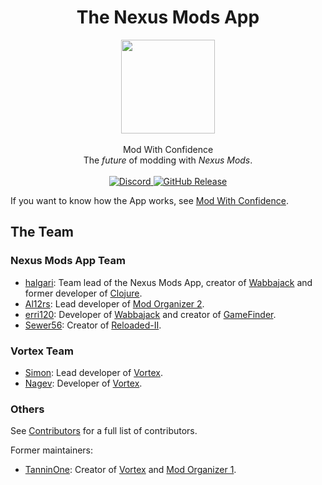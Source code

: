 <div align="center">
	<h1>The Nexus Mods App</h1>
	<img src="../Nexus/Images/Nexus-Icon.png" width="150" align="center" />
	<br/> <br/>
    Mod With Confidence
    <br/>
    The <i>future</i> of modding with <i>Nexus Mods</i>.
    <br/><br/>
    <a href="https://discord.gg/ReWTxb93jS" target="_blank">
        <img src="https://img.shields.io/discord/1134149061080002713?logo=discord&logoColor=white&color=7289da" alt="Discord">
    </a>
    <a href="https://github.com/Nexus-Mods/NexusMods.App/releases/latest">
        <img alt="GitHub Release" src="https://img.shields.io/github/v/release/nexus-mods/nexusmods.app?include_prereleases&sort=semver&display_name=release">
    </a>
</div>

If you want to know how the App works, see [Mod With Confidence](./ModWithConfidence.md).

## The Team

### Nexus Mods App Team

- [halgari](https://github.com/halgari): Team lead of the Nexus Mods App, creator of [Wabbajack](https://www.wabbajack.org) and former developer of [Clojure](https://clojure.org/).
- [Al12rs](https://github.com/Al12rs): Lead developer of [Mod Organizer 2](https://www.modorganizer.org/).
- [erri120](https://github.com/erri120): Developer of [Wabbajack](https://www.wabbajack.org) and creator of [GameFinder](https://github.com/erri120/GameFinder).
- [Sewer56](https://github.com/Sewer56): Creator of [Reloaded-II](https://reloaded-project.github.io/Reloaded-II/).

### Vortex Team

- [Simon](https://github.com/insomnious): Lead developer of [Vortex](https://www.nexusmods.com/about/vortex/).
- [Nagev](https://github.com/IDCs): Developer of [Vortex](https://www.nexusmods.com/about/vortex/).

### Others

See [Contributors](https://github.com/Nexus-Mods/NexusMods.App/graphs/contributors) for a full list of contributors.

Former maintainers:

- [TanninOne](https://github.com/TanninOne): Creator of [Vortex](https://www.nexusmods.com/about/vortex/) and [Mod Organizer 1](https://github.com/TanninOne/modorganizer).
